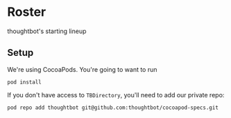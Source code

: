 # Roster #

thoughtbot's starting lineup

## Setup ##

We're using CocoaPods. You're going to want to run

    pod install

If you don't have access to `TBDirectory`, you'll need to add our private
repo:

    pod repo add thoughtbot git@github.com:thoughtbot/cocoapod-specs.git
